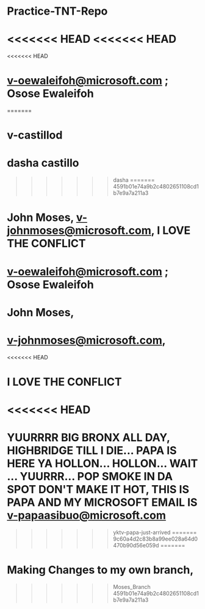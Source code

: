 # Practice-TNT-Repo
<<<<<<< HEAD
<<<<<<< HEAD
=======
<<<<<<< HEAD
# v-oewaleifoh@microsoft.com ; Osose Ewaleifoh
=======

# v-castillod
# dasha castillo
>>>>>>> dasha
=======
>>>>>>> 4591b01e74a9b2c4802651108cd1b7e9a7a211a3
# John Moses, v-johnmoses@microsoft.com, I LOVE THE CONFLICT
# v-oewaleifoh@microsoft.com ; Osose Ewaleifoh
# John Moses, 
# v-johnmoses@microsoft.com, 
<<<<<<< HEAD
# I LOVE THE CONFLICT
<<<<<<< HEAD
=======

# YUURRRR BIG BRONX ALL DAY, HIGHBRIDGE TILL I DIE... PAPA IS HERE YA HOLLON... HOLLON... WAIT ... YUURRR... POP SMOKE IN DA SPOT DON'T MAKE IT HOT, THIS IS PAPA AND MY MICROSOFT EMAIL IS v-papaasibuo@microsoft.com
>>>>>>> yktv-papa-just-arrived
=======
>>>>>>> 9c60a4d2c83b8a99ee028a64d0470b90d56e059d
=======
# Making Changes to my own branch,
>>>>>>> Moses_Branch
>>>>>>> 4591b01e74a9b2c4802651108cd1b7e9a7a211a3

